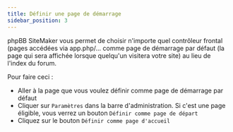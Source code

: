 ```yaml
---
title: Définir une page de démarrage
sidebar_position: 3
---
```


phpBB SiteMaker vous permet de choisir n'importe quel contrôleur frontal (pages accédées via app.php/... comme page de démarrage par défaut (la page qui sera affichée lorsque quelqu'un visitera votre site) au lieu de l'index du forum.

Pour faire ceci :
* Aller à la page que vous voulez définir comme page de démarrage par défaut
* Cliquer sur `Paramètres` dans la barre d'administration. Si c'est une page éligible, vous verrez un bouton `Définir comme page de départ`
* Cliquez sur le bouton `Définir comme page d'accueil`